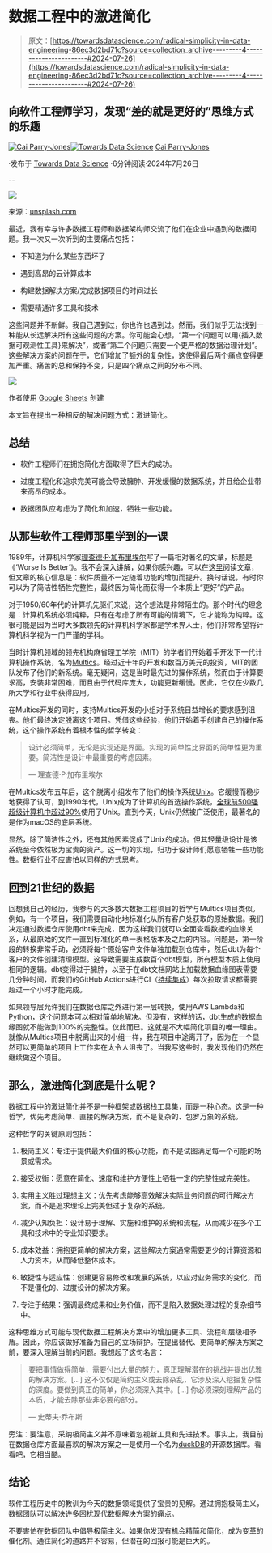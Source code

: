 # 数据工程中的激进简化

> 原文：[https://towardsdatascience.com/radical-simplicity-in-data-engineering-86ec3d2bd71c?source=collection_archive---------4-----------------------#2024-07-26](https://towardsdatascience.com/radical-simplicity-in-data-engineering-86ec3d2bd71c?source=collection_archive---------4-----------------------#2024-07-26)

## 向软件工程师学习，发现“差的就是更好的”思维方式的乐趣

[](https://medium.com/@caiparryjones96?source=post_page---byline--86ec3d2bd71c--------------------------------)[![Cai Parry-Jones](../Images/60b83f5167651f9621a3e73b8d72ccae.png)](https://medium.com/@caiparryjones96?source=post_page---byline--86ec3d2bd71c--------------------------------)[](https://towardsdatascience.com/?source=post_page---byline--86ec3d2bd71c--------------------------------)[![Towards Data Science](../Images/a6ff2676ffcc0c7aad8aaf1d79379785.png)](https://towardsdatascience.com/?source=post_page---byline--86ec3d2bd71c--------------------------------) [Cai Parry-Jones](https://medium.com/@caiparryjones96?source=post_page---byline--86ec3d2bd71c--------------------------------)

·发布于 [Towards Data Science](https://towardsdatascience.com/?source=post_page---byline--86ec3d2bd71c--------------------------------) ·6分钟阅读·2024年7月26日

--

![](../Images/9427c6236c0c26ea78735c52b9b205e6.png)

来源：[unsplash.com](https://unsplash.com/)

最近，我有幸与许多数据工程师和数据架构师交流了他们在企业中遇到的数据问题。我一次又一次听到的主要痛点包括：

+   不知道为什么某些东西坏了

+   遇到高昂的云计算成本

+   构建数据解决方案/完成数据项目的时间过长

+   需要精通许多工具和技术

这些问题并不新鲜。我自己遇到过，你也许也遇到过。然而，我们似乎无法找到一种能从长远解决所有这些问题的方案。你可能会心想，“第一个问题可以用{插入数据可观测性工具}来解决”，或者“第二个问题只需要一个更严格的数据治理计划”。这些解决方案的问题在于，它们增加了额外的复杂性，这使得最后两个痛点变得更加严重。痛苦的总和保持不变，只是四个痛点之间的分布不同。

![](../Images/a8dc96143f25d0bb69eacb1128c1193a.png)

作者使用 [Google Sheets](https://workspace.google.com/intl/en_uk/products/sheets/) 创建

本文旨在提出一种相反的解决问题方式：激进简化。

## **总结**

+   软件工程师们在拥抱简化方面取得了巨大的成功。

+   过度工程化和追求完美可能会导致臃肿、开发缓慢的数据系统，并且给企业带来高昂的成本。

+   数据团队应考虑为了简化和加速，牺牲一些功能。

## **从那些软件工程师那里学到的一课**

1989年，计算机科学家[理查德·P·加布里埃尔](https://en.wikipedia.org/wiki/Richard_P._Gabriel)写了一篇相对著名的文章，标题是《‘Worse Is Better’》。我不会深入讲解，如果你感兴趣，可以在[这里](https://dreamsongs.com/WorseIsBetter.html)阅读文章，但文章的核心信息是：软件质量不一定随着功能的增加而提升。换句话说，有时你可以为了简洁性牺牲完整性，最终因为简化而获得一个本质上“更好”的产品。

对于1950/60年代的计算机先驱们来说，这个想法是非常陌生的。那个时代的理念是：计算机系统必须纯粹，只有在考虑了所有可能的情境下，它才能称为纯粹。这很可能是因为当时大多数领先的计算机科学家都是学术界人士，他们非常希望将计算机科学视为一门严谨的学科。

当时计算机领域的领先机构麻省理工学院（MIT）的学者们开始着手开发下一代计算机操作系统，名为[Multics](https://en.wikipedia.org/wiki/Multics)。经过近十年的开发和数百万美元的投资，MIT的团队发布了他们的新系统。毫无疑问，这是当时最先进的操作系统，然而由于计算要求高，安装非常困难，而且由于代码库庞大，功能更新缓慢。因此，它仅在少数几所大学和行业中获得应用。

在Multics开发的同时，支持Multics开发的小组对于系统日益增长的要求感到沮丧。他们最终决定脱离这个项目。凭借这些经验，他们开始着手创建自己的操作系统，这个操作系统有着根本性的哲学转变：

> 设计必须简单，无论是实现还是界面。实现的简单性比界面的简单性更为重要。简洁性是设计中最重要的考虑因素。
> 
> — 理查德·P·加布里埃尔

在Multics发布五年后，这个脱离小组发布了他们的操作系统[Unix](https://en.wikipedia.org/wiki/History_of_Unix)。它缓慢而稳步地获得了认可，到1990年代，Unix成为了计算机的首选操作系统，[全球前500强超级计算机中超过90%](https://en.wikipedia.org/wiki/Usage_share_of_operating_systems#Supercomputers)使用了Unix。直到今天，Unix仍然被广泛使用，最著名的是作为macOS的底层系统。

显然，除了简洁性之外，还有其他因素促成了Unix的成功。但其轻量级设计是该系统至今依然极为宝贵的资产。这一切的实现，归功于设计师们愿意牺牲一些功能性。数据行业不应害怕以同样的方式思考。

## **回到21世纪的数据**

回想我自己的经历，我参与的大多数大数据工程项目的哲学与Multics项目类似。例如，有一个项目，我们需要自动化地标准化从所有客户处获取的原始数据。我们决定通过数据仓库使用dbt来完成，因为这样我们就可以全面查看数据的血缘关系，从最原始的文件一直到标准化的单一表格版本及之后的内容。问题是，第一阶段的转换非常手动，必须将每个原始客户文件单独加载到仓库中，然后dbt为每个客户的文件创建清理模型。这导致需要生成数百个dbt模型，所有模型本质上使用相同的逻辑。dbt变得过于臃肿，以至于在dbt文档网站上加载数据血缘图表需要几分钟时间，而我们的GitHub Actions进行CI（[持续集成](https://docs.github.com/en/actions/automating-builds-and-tests/about-continuous-integration)）每次拉取请求都需要超过一个小时才能完成。

如果领导层允许我们在数据仓库之外进行第一层转换，使用AWS Lambda和Python，这个问题本可以相对简单地解决。但没有，这样的话，dbt生成的数据血缘图就不能做到100%的完整性。仅此而已。这就是不大幅简化项目的唯一理由。就像从Multics项目中脱离出来的小组一样，我在项目中途离开了，因为在一个显然可以更简单的项目上工作实在太令人沮丧了。当我写这些时，我发现他们仍然在继续做这个项目。

## 那么，激进简化到底是什么呢？

数据工程中的激进简化并不是一种框架或数据栈工具集，而是一种心态。这是一种哲学，优先考虑简单、直接的解决方案，而不是复杂的、包罗万象的系统。

这种哲学的关键原则包括：

1.  极简主义：专注于提供最大价值的核心功能，而不是试图满足每一个可能的场景或需求。

1.  接受权衡：愿意在简化、速度和维护方便性上牺牲一定的完整性或完美性。

1.  实用主义胜过理想主义：优先考虑能够高效解决实际业务问题的可行解决方案，而不是追求理论上完美但过于复杂的系统。

1.  减少认知负担：设计易于理解、实施和维护的系统和流程，从而减少在多个工具和技术中的专业知识要求。

1.  成本效益：拥抱更简单的解决方案，这些解决方案通常需要更少的计算资源和人力资本，从而降低整体成本。

1.  敏捷性与适应性：创建更容易修改和发展的系统，以应对业务需求的变化，而不是僵化的、过度设计的解决方案。

1.  专注于结果：强调最终成果和业务价值，而不是陷入数据处理过程的复杂细节中。

这种思维方式可能与现代数据工程解决方案中的增加更多工具、流程和层级相矛盾。因此，你应该做好准备为自己的立场辩护。在提出替代、更简单的解决方案之前，要深入理解当前的问题。我想起了这句名言：

> 要把事情做得简单，需要付出大量的努力，真正理解潜在的挑战并提出优雅的解决方案。[...] 这不仅仅是简约主义或去除杂乱，它涉及深入挖掘复杂性的深度。要做到真正的简单，你必须深入其中。[...] 你必须深刻理解产品的本质，才能去除那些非必要的部分。
> 
> — 史蒂夫·乔布斯

旁注：要注意，采纳极简主义并不意味着忽视新工具和先进技术。事实上，我目前在数据仓库方面最喜欢的解决方案之一是使用一个名为[duckDB](https://duckdb.org/)的开源数据库。看看吧，它相当酷。

## **结论**

软件工程历史中的教训为今天的数据领域提供了宝贵的见解。通过拥抱极简主义，数据团队可以解决许多困扰现代数据解决方案的痛点。

不要害怕在数据团队中倡导极简主义。如果你发现有机会精简和简化，成为变革的催化剂。通往简化的道路并不容易，但潜在的回报可能是巨大的。
